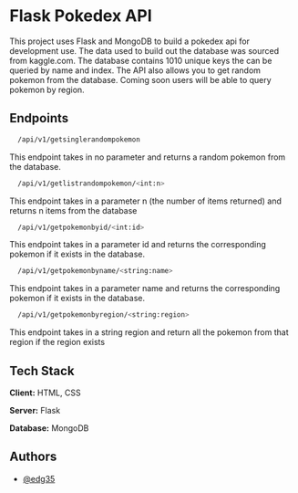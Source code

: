 
# Flask Pokedex API

This project uses Flask and MongoDB to build a pokedex api for development use.
 The data used to build out the database was sourced from kaggle.com. The database
 contains 1010 unique keys the can be queried by name and index. The API also
 allows you to get random pokemon from the database. Coming soon users will be
 able to query pokemon by region.


## Endpoints

```bash
  /api/v1/getsinglerandompokemon
```
This endpoint takes in no parameter and returns a random pokemon from the database.

```bash
  /api/v1/getlistrandompokemon/<int:n>
```
This endpoint takes in a parameter n (the number of items returned) and returns
 n items from the database

```bash
  /api/v1/getpokemonbyid/<int:id>
```
This endpoint takes in a parameter id and returns the corresponding pokemon if it
 exists in the database.

```bash
  /api/v1/getpokemonbyname/<string:name>
```
This endpoint takes in a parameter name and returns the corresponding pokemon if
 it exists in the database.

```bash
  /api/v1/getpokemonbyregion/<string:region>
```
This endpoint takes in a string region and return all the pokemon from that region if the region exists
## Tech Stack

**Client:** HTML, CSS

**Server:** Flask

**Database:** MongoDB


## Authors

- [@edg35](https://www.github.com/edg35)
